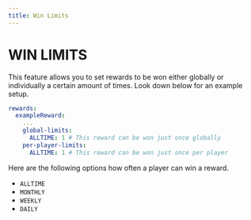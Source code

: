 ```yaml
---
title: Win Limits
---
```


# WIN LIMITS

This feature allows you to set rewards to be won either globally or individually a certain amount of times. Look down below for an example setup.

```yml
rewards:
  exampleReward:
    ...
    global-limits:
      ALLTIME: 1 # This reward can be won just once globally
    per-player-limits:
      ALLTIME: 1 # This reward can be won just once per player
```

Here are the following options how often a player can win a reward.

- `ALLTIME`
- `MONTHLY`
- `WEEKLY`
- `DAILY`